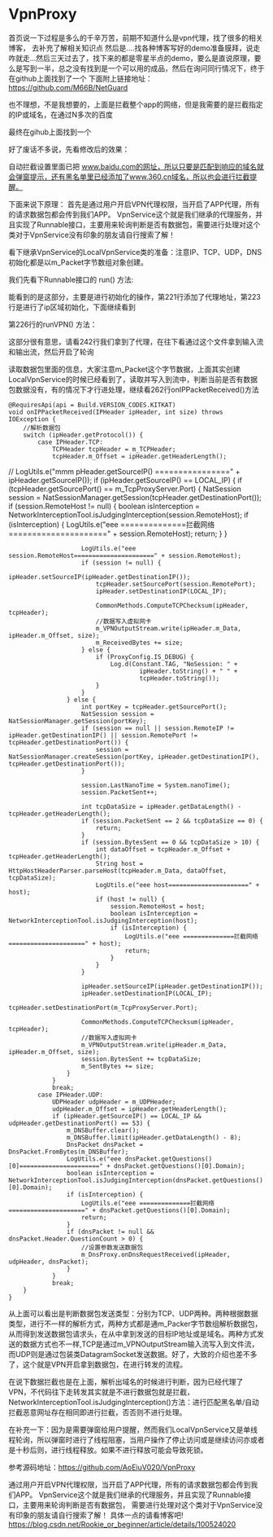 # VpnProxy 

首页说一下过程是多么的千辛万苦，前期不知道什么是vpn代理，找了很多的相关博客， 去补充了解相关知识点
然后是....找各种博客写好的demo准备膜拜，说走咋就走...然后三天过去了，找下来的都是零星半点的demo，要么是直说原理，要么是写到一半，总之没有找到是一个可以用的成品，然后在询问同行情况下，终于在github上面找到了一个 下面附上链接地址：https://github.com/M66B/NetGuard

也不理想，不是我想要的，上面是拦截整个app的网络，但是我需要的是拦截指定的IP或域名，在通过N多次的百度

最终在gihub上面找到一个





好了废话不多说，先看修改后的效果：









自动拦截设置里面已把 www.baidu.com的网址，所以只要是匹配到响应的域名就会弹窗提示，还有黑名单里已经添加了www.360.cn域名，所以也会进行拦截提醒。

下面来说下原理：
首先是通过用户开启VPN代理权限，当开启了APP代理，所有的请求数据包都会传到我们APP。
VpnService这个就是我们继承的代理服务，并且实现了Runnable接口，主要用来轮询判断是否有数据包，需要进行处理对这个类对于VpnService没有印象的朋友请自行搜索了解！

看下继承VpnService的LocalVpnService类的准备：注意IP、TCP、UDP，DNS初始化都是以m_Packet字节数组对象创建。



我们先看下Runnable接口的 run() 方法:



能看到的是这部分，主要是进行初始化的操作，第221行添加了代理地址，第223行是进行了ip区域初始化，下面继续看到

第226行的runVPN() 方法：






这部分很有意思，请看242行我们拿到了代理，在往下看通过这个文件拿到输入流和输出流，然后开启了轮询

读取数据包里面的信息，大家注意m_Packet这个字节数据，上面其实创建LocalVpnService的时候已经看到了，读取并写入到流中，判断当前是否有数据包数据没有，有的情况下才行进处理，继续看262行onIPPacketReceived()方法



    @RequiresApi(api = Build.VERSION_CODES.KITKAT)
    void onIPPacketReceived(IPHeader ipHeader, int size) throws IOException {
        //解析数据包
        switch (ipHeader.getProtocol()) {
            case IPHeader.TCP:
                TCPHeader tcpHeader = m_TCPHeader;
                tcpHeader.m_Offset = ipHeader.getHeaderLength();
//                    LogUtils.e("mmm   pHeader.getSourceIP() ================" + ipHeader.getSourceIP());
                if (ipHeader.getSourceIP() == LOCAL_IP) {
                    if (tcpHeader.getSourcePort() == m_TcpProxyServer.Port) {
                        NatSession session = NatSessionManager.getSession(tcpHeader.getDestinationPort());
                        if (session.RemoteHost != null) {
                            boolean isInterception = NetworkInterceptionTool.isJudgingInterception(session.RemoteHost);
                            if (isInterception) {
                                LogUtils.e("eee ==============拦截网络=====================" + session.RemoteHost);
                                return;
                            }
                        }

                        LogUtils.e("eee session.RemoteHost======================" + session.RemoteHost);
                        if (session != null) {
                            ipHeader.setSourceIP(ipHeader.getDestinationIP());
                            tcpHeader.setSourcePort(session.RemotePort);
                            ipHeader.setDestinationIP(LOCAL_IP);

                            CommonMethods.ComputeTCPChecksum(ipHeader, tcpHeader);
                            //数据写入虚拟网卡
                            m_VPNOutputStream.write(ipHeader.m_Data, ipHeader.m_Offset, size);
                            m_ReceivedBytes += size;
                        } else {
                            if (ProxyConfig.IS_DEBUG) {
                                Log.d(Constant.TAG, "NoSession: " +
                                        ipHeader.toString() + " " +
                                        tcpHeader.toString());
                            }
                        }
                    } else {
                        int portKey = tcpHeader.getSourcePort();
                        NatSession session = NatSessionManager.getSession(portKey);
                        if (session == null || session.RemoteIP != ipHeader.getDestinationIP() || session.RemotePort != tcpHeader.getDestinationPort()) {
                            session = NatSessionManager.createSession(portKey, ipHeader.getDestinationIP(), tcpHeader.getDestinationPort());
                        }

                        session.LastNanoTime = System.nanoTime();
                        session.PacketSent++;

                        int tcpDataSize = ipHeader.getDataLength() - tcpHeader.getHeaderLength();
                        if (session.PacketSent == 2 && tcpDataSize == 0) {
                            return;
                        }
                        if (session.BytesSent == 0 && tcpDataSize > 10) {
                            int dataOffset = tcpHeader.m_Offset + tcpHeader.getHeaderLength();
                            String host = HttpHostHeaderParser.parseHost(tcpHeader.m_Data, dataOffset, tcpDataSize);
                            LogUtils.e("eee host======================" + host);
                            if (host != null) {
                                session.RemoteHost = host;
                                boolean isInterception = NetworkInterceptionTool.isJudgingInterception(host);
                                if (isInterception) {
                                    LogUtils.e("eee ==============拦截网络=====================" + host);
                                    return;
                                }
                            }
                        }

                        ipHeader.setSourceIP(ipHeader.getDestinationIP());
                        ipHeader.setDestinationIP(LOCAL_IP);
                        tcpHeader.setDestinationPort(m_TcpProxyServer.Port);

                        CommonMethods.ComputeTCPChecksum(ipHeader, tcpHeader);
                        //数据写入虚拟网卡
                        m_VPNOutputStream.write(ipHeader.m_Data, ipHeader.m_Offset, size);
                        session.BytesSent += tcpDataSize;
                        m_SentBytes += size;
                    }
                }
                break;
            case IPHeader.UDP:
                UDPHeader udpHeader = m_UDPHeader;
                udpHeader.m_Offset = ipHeader.getHeaderLength();
                if (ipHeader.getSourceIP() == LOCAL_IP && udpHeader.getDestinationPort() == 53) {
                    m_DNSBuffer.clear();
                    m_DNSBuffer.limit(ipHeader.getDataLength() - 8);
                    DnsPacket dnsPacket = DnsPacket.FromBytes(m_DNSBuffer);
                    LogUtils.e("eee dnsPacket.getQuestions()[0]======================" + dnsPacket.getQuestions()[0].Domain);
                    boolean isInterception = NetworkInterceptionTool.isJudgingInterception(dnsPacket.getQuestions()[0].Domain);
                    if (isInterception) {
                        LogUtils.e("eee ==============拦截网络=====================" + dnsPacket.getQuestions()[0].Domain);
                        return;
                    }
                    if (dnsPacket != null && dnsPacket.Header.QuestionCount > 0) {
                        //设置参数发送数据包
                        m_DnsProxy.onDnsRequestReceived(ipHeader, udpHeader, dnsPacket);
                    }
                }
                break;
        }
    }

从上面可以看出是判断数据包发送类型：分别为TCP、UDP两种。两种根据数据类型，进行不一样的解析方式，两种方式都是通m_Packer字节数组解析数据包，从而得到发送数据包请求头，在从中拿到发送的目标IP地址或是域名。两种方式发送的数据方式也不一样,TCP是通过m_VPNOutputStream输入流写入到文件流，而UDP则是通过包装类DatagramSocket发送数据。好了，大致的介绍也差不多了，这个就是VPN开启拿到数据包，在进行转发的流程。

在说下数据拦截也是在上面，解析出域名的时候进行判断，因为已经代理了VPN，不代码往下走转发其实就是不进行数据包就是拦截，NetworkInterceptionTool.isJudgingInterception()方法：进行匹配黑名单/自动拦截恶意网址存在相同即进行拦截，否否则不进行处理。

在补充一下：因为是需要弹窗给用户提醒，然而我们LocalVpnService又是单线程轮询，所以弹窗时进行了线程阻塞，当用户操作了停止访问或是继续访问亦或者是十秒后则，进行线程释放。如果不进行释放可能会导致死锁。



参考源码地址：https://github.com/AoEiuV020/VpnProxy


通过用户开启VPN代理权限，当开启了APP代理，所有的请求数据包都会传到我们APP。
VpnService这个就是我们继承的代理服务，并且实现了Runnable接口，主要用来轮询判断是否有数据包，
需要进行处理对这个类对于VpnService没有印象的朋友请自行搜索了解！
具体一点的请看博客吧! https://blog.csdn.net/Rookie_or_beginner/article/details/100524020
 
